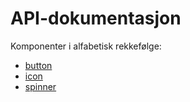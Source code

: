 # API-dokumentasjon

Komponenter i alfabetisk rekkefølge:

- [button](./nve-button.md)
- [icon](./nve-icon.md)
- [spinner](./nve-spinner.md)
